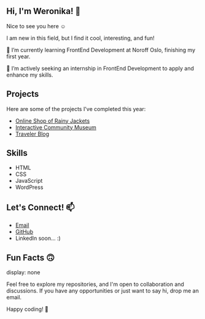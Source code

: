 ## Hi, I'm Weronika! 👋 
Nice to see you here ☺️

I am new in this field, but I find it cool, interesting, and fun!

🌱 I’m currently learning FrontEnd Development at Noroff Oslo, finishing my first year.

💞️ I’m actively seeking an internship in FrontEnd Development to apply and enhance my skills.

## Projects

Here are some of the projects I've completed this year:

- [Online Shop of Rainy Jackets](https://symphonious-chimera-772650.netlify.app)
- [Interactive Community Museum](https://weronikaprojectsemester.netlify.app)
- [Traveler Blog](https://lucent-seahorse-1fd175.netlify.app)

## Skills

- HTML
- CSS
- JavaScript 
- WordPress

## Let's Connect! 📫

- [Email](mailto:werkar51641@stud.noroff.no)
- [GitHub](https://github.com/WerKarwerkar)
- LinkedIn soon... :)

## Fun Facts 🙃

display: none

Feel free to explore my repositories, and I'm open to collaboration and discussions. If you have any opportunities or just want to say hi, drop me an email.

Happy coding! 🚀
